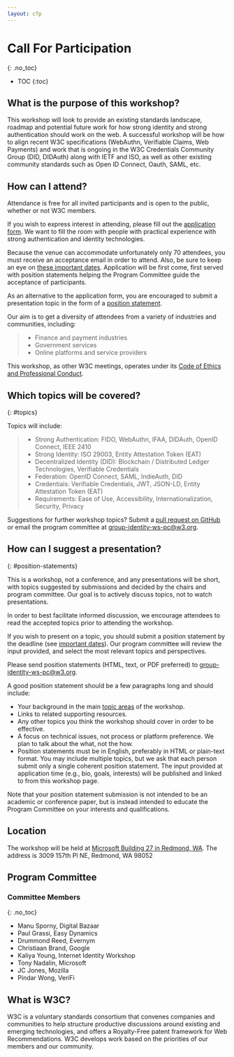 ```yaml
---
layout: cfp
---
```


# Call For Participation
{: .no_toc}

* TOC
{:toc}

## What is the purpose of this workshop?

This workshop will look to provide an existing standards landscape, roadmap and potential future work for how strong identity and strong authentication should work on the web. A successful workshop will be how to align recent W3C specifications  (WebAuthn, Verifiable Claims, Web Payments) and work that is ongoing in the W3C Credentials Community Group (DID, DIDAuth) along with IETF and ISO, as well as other existing community standards such as Open ID Connect, Oauth, SAML, etc.

## How can I attend?

Attendance is free for all invited participants and is open to the public, whether or not W3C members.

If you wish to express interest in attending, please fill out the [application form](https://www.w3.org/2002/09/wbs/1/authn-identity-ws-2018/). We want to fill the room with people with practical experience with strong authentication and identity technologies.

Because the venue can accommodate unfortunately only 70 attendees, you must receive an acceptance email in order to attend. Also, be sure to keep an eye on [these important dates](#dates). Application will be first come, first served with position statements helping the Program Committee guide the acceptance of participants.

As an alternative to the application form, you are encouraged to submit a presentation topic in the form of a [position statement](#position-statements).

Our aim is to get a diversity of attendees from a variety of industries and communities, including:

> * Finance and payment industries
> * Government services
> * Online platforms and service providers

This workshop, as other W3C meetings, operates under its [Code of Ethics and Professional Conduct](https://www.w3.org/Consortium/cepc/).

## Which topics will be covered?
{: #topics}

Topics will include:

> * Strong Authentication: FIDO, WebAuthn, IFAA, DIDAuth, OpenID Connect, IEEE 2410
> * Strong Identity: ISO 29003, Entity Attestation Token (EAT)
> * Decentralized Identity (DID): Blockchain / Distributed Ledger Technologies, Verifiable Credentials
> * Federation: OpenID Connect, SAML, IndieAuth, DID
> * Credentials: Verifiable Credentials, JWT, JSON-LD, Entity Attestation Token (EAT)
> * Requirements: Ease of Use, Accessibility, Internationalization, Security, Privacy

Suggestions for further workshop topics? Submit a [pull request on GitHub](https://github.com/w3c/strong-authentication-and-identity-workshop/pulls) or email the program committee at <group-identity-ws-pc@w3.org>.


## How can I suggest a presentation?
{: #position-statements}

This is a workshop, not a conference, and any presentations will be short, with topics suggested by submissions and decided by the chairs and program committee. Our goal is to actively discuss topics, not to watch presentations.

In order to best facilitate informed discussion, we encourage attendees to read the accepted topics prior to attending the workshop.


If you wish to present on a topic, you should submit a position statement by the deadline (see [important dates](#dates)). Our program committee will review the input provided, and select the most relevant topics and perspectives.

Please send position statements (HTML, text, or PDF preferred) to <a href="mailto:group-identity-ws-pc@w3.org">group-identity-ws-pc@w3.org</a>. 

A good position statement should be a few paragraphs long and should include:

* Your background in the main [topic areas](#topics) of the workshop.
* Links to related supporting resources.
* Any other topics you think the workshop should cover in order to be effective.
* A focus on technical issues, not process or platform preference. We plan to talk about the what, not the how.
* Position statements must be in English, preferably in HTML or plain-text format. You may include multiple topics, but we ask that each person submit only a single coherent position statement. The input provided at application time (e.g., bio, goals, interests) will be published and linked to from this workshop page.

Note that your position statement submission is not intended to be an academic or conference paper, but is instead intended to educate the Program Committee on your interests and qualifications.

## Location

The workshop will be held at [Microsoft Building 27 in Redmond, WA](https://www.google.com/maps/place/Microsoft+Building+27/@47.6359932,-122.1303004,15z/data=!4m5!3m4!1s0x0:0x653491b168159bfa!8m2!3d47.6359932!4d-122.1303004).  The address is 3009 157th Pl NE,
Redmond, WA 98052

## Program Committee

### Committee Members
{: .no_toc}

* Manu Sporny, Digital Bazaar
* Paul Grassi, Easy Dynamics
* Drummond Reed, Evernym
* Christiaan Brand, Google
* Kaliya Young, Internet Identity Workshop
* Tony Nadalin, Microsoft
* JC Jones, Mozilla
* Pindar Wong, VeriFi

## What is W3C?

W3C is a voluntary standards consortium that convenes companies and communities to help structure productive discussions around existing and emerging technologies, and offers a Royalty-Free patent framework for Web Recommendations. W3C develops work based on the priorities of our members and our community.
